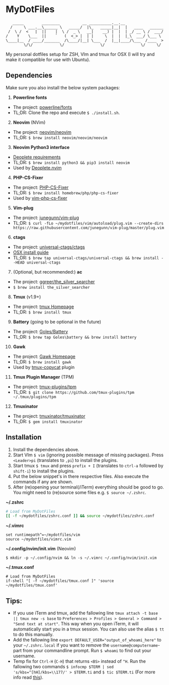 # MyDotFiles

```
   _____        ________          __ __________.__.__                 
  /     \ ___.__\______ \   _____/  |\_   _____|__|  |   ____   ______
 /  \ /  <   |  ||    |  \ /  _ \   __|    __) |  |  | _/ __ \ /  ___/
/    Y    \___  ||    `   (  <_> |  | |     \  |  |  |_\  ___/ \___ \ 
\____|__  / ____/_______  /\____/|__| \___  /  |__|____/\___  /____  >
        \/\/            \/                \/                \/     \/ 
```

My personal dotfiles setup for ZSH, VIm and tmux for OSX (I will try and make it compatible for use with Ubuntu).

## Dependencies

Make sure you also install the below system packages:

1. **Powerline fonts**
  - The project: [powerline/fonts](https://github.com/powerline/fonts)
  - TL;DR: Clone the repo and execute `$ ./install.sh`.
2. **Neovim** (NVim)
  - The project: [neovim/neovim](https://github.com/neovim/neovim) 
  - TL;DR: `$ brew install neovim/neovim/neovim`
3. **Neovim Python3 interface**
  - [Deoplete requirements](https://github.com/Shougo/deoplete.nvim#requirements)
  - TL;DR: `$ brew install python3 && pip3 install neovim`
  - Used by [Deoplete.nvim](https://github.com/Shougo/deoplete.nvim)
4. **PHP-CS-Fixer**
  - The project: [PHP-CS-Fixer](https://github.com/FriendsOfPHP/PHP-CS-Fixer)
  - TL;DR: `$ brew install homebrew/php/php-cs-fixer`
  - Used by [vim-php-cs-fixer](https://github.com/stephpy/vim-php-cs-fixer)
5. 	**Vim-plug**
  - The project: [junegunn/vim-plug](https://github.com/junegunn/vim-plug)
  - TL;DR: `$ curl -fLo ~/mydotfiles/vim/autoload/plug.vim --create-dirs https://raw.githubusercontent.com/junegunn/vim-plug/master/plug.vim`
6. **ctags**
  - The project: [universal-ctags/ctags](https://github.com/universal-ctags/ctags)
  - [OSX install guide](https://github.com/universal-ctags/ctags/blob/master/docs/osx.rst)
  - TL;DR: `$ brew tap universal-ctags/universal-ctags && brew install --HEAD universal-ctags`
7. (Optional, but recommended:) **ac**
  - The project: [ggreer/the_silver_searcher](https://github.com/ggreer/the_silver_searcher)
  - `$ brew install the_silver_searcher`
8. **Tmux** (v1.9+)
  - The project: [tmux Homepage](https://tmux.github.io/)
  - TL;DR: `$ brew install tmux`
9. **Battery** (going to be optional in the future)
  - The project: [Goles/Battery](https://github.com/Goles/Battery)
  - TL;DR: `$ brew tap Goles\battery && brew install battery`
10. **Gawk**
  - The project: [Gawk Homepage](https://www.gnu.org/software/gawk/)
  - TL;DR: `$ brew install gawk`
  - Used by [tmux-copycat](https://github.com/tmux-plugins/tmux-copycat) plugin
11. **Tmux Plugin Manager** (TPM)
  - The project: [tmux-plugins/tpm](https://github.com/tmux-plugins/tpm)
  - TL;DR: `$ git clone https://github.com/tmux-plugins/tpm ~/.tmux/plugins/tpm`
12. **Tmuxinator**
  - The project: [tmuxinator/tmuxinator](https://github.com/tmuxinator/tmuxinator)
  - TL;DR: `$ gem install tmuxinator`

## Installation

1. Install the dependencies above.
2. Start VIm `$ vim` (ignoring possible message of missing packages). Press `<Leader>pi` (translates to `,pi`) to install the plugins.
3. Start tmux `$ tmux` and press `prefix + I` (translates to `ctrl-a` followed by `shift-i`) to install the plugins.
4. Put the below snippet's in there respective files. Also execute the commands if any are shown.
6. After (re)opening your terminal(/iTerm) everything should be good to go. You might need to (re)source some files e.g. `$ source ~/.zshrc`.

**~/.zshrc**

```bash
# Load from MyDotFiles
[[ -f ~/mydotfiles/zshrc.conf ]] && source ~/mydotfiles/zshrc.conf
```

**~/.vimrc**

```viml
set runtimepath^=~/mydotfiles/vim
source ~/mydotfiles/vimrc.vim
```

**~/.config/nvim/init.vim** (Neovim)

```
$ mkdir -p ~/.config/nvim && ln -s ~/.vimrc ~/.config/nvim/init.vim
```

**~/.tmux.conf**

```
# Load from MyDotFiles
if-shell "[ -f ~/mydotfiles/tmux.conf ]" 'source ~/mydotfiles/tmux.conf'
```

## Tips:
- If you use iTerm and tmux, add the fallowing line `tmux attach -t base || tmux new -s base` to `Preferences > Profiles > General > Command > "Send text at start"`. This way when you open iTerm, it will automatically start you in a tmux session. You can also use the alias `$ tt` to do this manually.
- Add the fallowing line `export DEFAULT_USER="output_of_whoami_here"` to your `~/.zshrc.local` if you want to remove the `username@computername`-part from your commandline prompt. Run `$ whoami` to find out your username.
- Temp fix for `Ctrl-H` (`C-H`) that returns `<BS>` instead of `^H`. Run the fallowing two commands `$ infocmp $TERM | sed 's/kbs=^[hH]/kbs=\\177/' > $TERM.ti` and `$ tic $TERM.ti` (For more info read [this](https://github.com/neovim/neovim/issues/2294#issuecomment-78045837)).